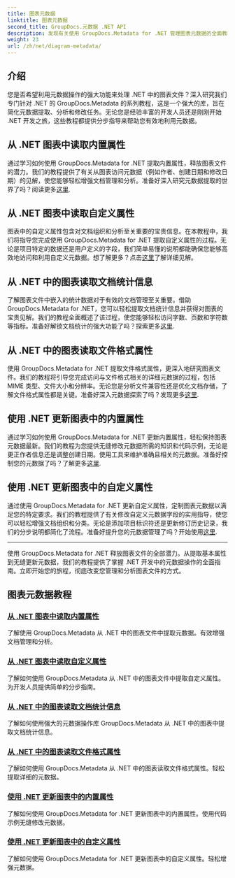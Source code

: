 ```yaml
---
title: 图表元数据
linktitle: 图表元数据
second_title: GroupDocs.元数据 .NET API
description: 发现有关使用 GroupDocs.Metadata for .NET 管理图表元数据的全面教程。轻松提取、更新和分析属性。
weight: 23
url: /zh/net/diagram-metadata/
---
```

## 介绍

您是否希望利用元数据操作的强大功能来处理 .NET 中的图表文件？深入研究我们专门针对 .NET 的 GroupDocs.Metadata 的系列教程，这是一个强大的库，旨在简化元数据提取、分析和修改任务。无论您是经验丰富的开发人员还是刚刚开始 .NET 开发之旅，这些教程都提供分步指导来帮助您有效地利用元数据。

## 从 .NET 图表中读取内置属性

通过学习如何使用 GroupDocs.Metadata for .NET 提取内置属性，释放图表文件的潜力。我们的教程提供了有关从图表访问元数据（例如作者、创建日期和修改日期）的见解，使您能够轻松增强文档管理和分析。准备好深入研究元数据提取的世界了吗？阅读更多[这里](./read-built-in-properties-diagrams/).

## 从 .NET 图表中读取自定义属性

图表中的自定义属性包含对文档组织和分析至关重要的宝贵信息。在本教程中，我们将指导您完成使用 GroupDocs.Metadata for .NET 提取自定义属性的过程。无论是项目特定的数据还是用户定义的字段，我们简单易懂的说明都能确保您能够高效地访问和利用自定义元数据。想了解更多？点击[这里](./read-custom-properties-diagrams/)了解详细见解。

## 从 .NET 中的图表读取文档统计信息

了解图表文件中嵌入的统计数据对于有效的文档管理至关重要。借助 GroupDocs.Metadata for .NET，您可以轻松提取文档统计信息并获得对图表的宝贵见解。我们的教程全面概述了该过程，使您能够轻松访问字数、页数和字符数等指标。准备好解锁文档统计的强大功能了吗？探索更多[这里](./read-document-statistics-diagrams/).

## 从 .NET 中的图表读取文件格式属性

使用 GroupDocs.Metadata for .NET 提取文件格式属性，更深入地研究图表文件。我们的教程将引导您完成访问与文件格式相关的详细元数据的过程，包括 MIME 类型、文件大小和分辨率。无论您是分析文件兼容性还是优化文档存储，了解文件格式属性都是关键。准备好深入元数据探索了吗？发现更多[这里](./read-file-format-properties-diagrams/).

## 使用 .NET 更新图表中的内置属性

通过学习如何使用 GroupDocs.Metadata for .NET 更新内置属性，轻松保持图表元数据最新。我们的教程为您提供无缝修改元数据所需的知识和代码示例，无论是更正作者信息还是调整创建日期。使用工具来维护准确且相关的元数据。准备好控制您的元数据了吗？了解更多[这里](./update-built-in-properties-diagrams/).

## 使用 .NET 更新图表中的自定义属性

通过使用 GroupDocs.Metadata for .NET 更新自定义属性，定制图表元数据以满足您的特定要求。我们的教程提供了有关修改自定义元数据字段的实用指导，使您可以轻松增强文档组织和分类。无论是添加项目标识符还是更新修订历史记录，我们的分步说明都简化了流程。准备好提升您的元数据管理了吗？开始使用[这里](./update-custom-properties-diagrams/).

----

使用 GroupDocs.Metadata for .NET 释放图表文件的全部潜力。从提取基本属性到无缝更新元数据，我们的教程提供了掌握 .NET 开发中的元数据操作的全面指南。立即开始您的旅程，彻底改变您管理和分析图表文件的方式。
## 图表元数据教程
### [从 .NET 图表中读取内置属性](./read-built-in-properties-diagrams/)
了解使用 GroupDocs.Metadata 从 .NET 中的图表文件中提取元数据。有效增强文档管理和分析。
### [从 .NET 图表中读取自定义属性](./read-custom-properties-diagrams/)
了解如何使用 GroupDocs.Metadata 从 .NET 中的图表文件中提取自定义属性。为开发人员提供简单的分步指南。
### [从 .NET 中的图表读取文档统计信息](./read-document-statistics-diagrams/)
了解如何使用强大的元数据操作库 GroupDocs.Metadata 从 .NET 中的图表中提取文档统计信息。
### [从 .NET 中的图表读取文件格式属性](./read-file-format-properties-diagrams/)
了解如何使用 GroupDocs.Metadata 从 .NET 中的图表读取文件格式属性。轻松提取详细的元数据。
### [使用 .NET 更新图表中的内置属性](./update-built-in-properties-diagrams/)
了解如何使用 GroupDocs.Metadata for .NET 更新图表中的内置属性。使用代码示例无缝修改元数据。
### [使用 .NET 更新图表中的自定义属性](./update-custom-properties-diagrams/)
了解如何使用 GroupDocs.Metadata for .NET 更新图表中的自定义属性。轻松增强元数据。